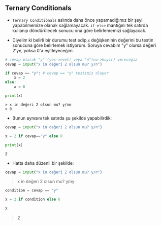 ## Ternary Conditionals

* `Ternary Conditionals` aslında daha önce yapamadığımız bir şeyi yapabilmemize olanak sağlamayacak. `if-else` mantığını tek satırda kullanıp döndürülecek sonucu ona göre belirlememizi sağlayacak.

* Diyelim ki belirli bir durumu test edip,`x` değişkeninin değerini bu testin sonucuna göre belirlemek istiyorum. Soruya cevabım "y" olursa değeri 2'ye, yoksa 0'a eşitleyeceğim.

```python
# cevap olarak "y" (yes->evet) veya "n"(no->hayır) vereceğiz
cevap = input("x in değeri 2 olsun mu? y/n")

if cevap == "y": # cevap == "y" testimiz oluyor
    x = 2
else:
    x = 0

print(x)
```

    > x in değeri 2 olsun mu? y/nn
    > 0

- Bunun aynısını tek satırda şu şekilde yapabilirdik:

```python
cevap = input("x in değeri 2 olsun mu? y/n")
```

```python
x = 2 if cevap=="y" else 0
```

```python
print(x)
```
    2

- Hatta daha düzenli bir şekilde:

```python
cevap = input("x in değeri 2 olsun mu? y/n")
```

> x in değeri 2 olsun mu? y/ny

```python
condition = cevap == "y"
```

```python
x = 2 if condition else 0
```

```python
x
```

> 2
